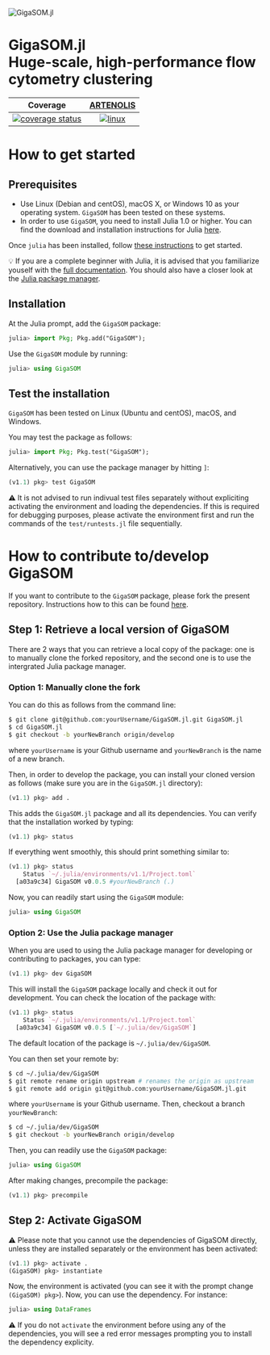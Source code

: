 ![GigaSOM.jl](https://prince.lcsb.uni.lu/GigaSOM.jl/img/logo-GigaSOM.jl.png?maxAge=0)

# GigaSOM.jl <br> Huge-scale, high-performance flow cytometry clustering


| **Coverage** | **[ARTENOLIS](http://opencobra.github.io/artenolis)** |
|:------------:|:--------------------------:|
| [![coverage status](http://codecov.io/github/LCSB-BioCore/GigaSOM.jl/coverage.svg?branch=master)](http://codecov.io/github/LCSB-BioCore/GigaSOM.jl?branch=master) | [![linux](https://prince.lcsb.uni.lu/jenkins/job/GigaSOM.jl-branches-auto-linux/badge/icon)](https://prince.lcsb.uni.lu/jenkins/job/GigaSOM.jl-branches-auto-linux/) |

# How to get started

## Prerequisites

- Use Linux (Debian and centOS), macOS X, or Windows 10 as your operating system. `GigaSOM` has been tested on these systems.
- In order to use `GigaSOM`, you need to install Julia 1.0 or higher. You can find the download and installation instructions for Julia [here](https://julialang.org/downloads/).

Once `julia` has been installed, follow [these instructions](https://docs.julialang.org/en/v1/manual/getting-started/) to get started.

:bulb: If you are a complete beginner with Julia, it is advised that you familiarize youself
with the [full documentation](https://docs.julialang.org). You should also have a
closer look at the [Julia package manager](https://julialang.github.io/Pkg.jl/v1/getting-started/).

## Installation

At the Julia prompt, add the `GigaSOM` package:

```julia
julia> import Pkg; Pkg.add("GigaSOM");
```

Use the `GigaSOM` module by running:

```julia
julia> using GigaSOM
```

## Test the installation

`GigaSOM` has been tested on Linux (Ubuntu and centOS), macOS, and Windows.

You may test the package as follows:

```julia
julia> import Pkg; Pkg.test("GigaSOM");
```

Alternatively, you can use the package manager by hitting `]`:

```julia
(v1.1) pkg> test GigaSOM
```

:warning: It is not advised to run indivual test files separately without expliciting activating the environment and loading the dependencies.
If this is required for debugging purposes, please activate the environment first and run the commands of the `test/runtests.jl` file sequentially.


# How to contribute to/develop GigaSOM

If you want to contribute to the `GigaSOM` package, please fork the present repository. Instructions how to this can be found [here](https://help.github.com/en/articles/fork-a-repo).

## Step 1: Retrieve a local version of GigaSOM

There are 2 ways that you can retrieve a local copy of the package: one is to manually clone the forked repository, and the second one is to use the intergrated Julia package manager.

### Option 1: Manually clone the fork

You can do this as follows from the command line:

```bash
$ git clone git@github.com:yourUsername/GigaSOM.jl.git GigaSOM.jl
$ cd GigaSOM.jl
$ git checkout -b yourNewBranch origin/develop
```

where `yourUsername` is your Github username and `yourNewBranch` is the name of a new branch.

Then, in order to develop the package, you can install your cloned version as follows (make sure you are in the `GigaSOM.jl` directory):

```julia
(v1.1) pkg> add .
```

This adds the `GigaSOM.jl` package and all its dependencies. You can verify that the installation worked by typing:

```julia
(v1.1) pkg> status
```

If everything went smoothly, this should print something similar to:

```julia
(v1.1) pkg> status
    Status `~/.julia/environments/v1.1/Project.toml`
  [a03a9c34] GigaSOM v0.0.5 #yourNewBranch (.)
```

Now, you can readily start using the `GigaSOM` module:

```julia
julia> using GigaSOM
```

### Option 2: Use the Julia package manager

When you are used to using the  Julia package manager for developing or contributing to packages, you can type:

```julia
(v1.1) pkg> dev GigaSOM
```

This will install the `GigaSOM` package locally and check it out for development. You can check the location of the package with:

```julia
(v1.1) pkg> status
    Status `~/.julia/environments/v1.1/Project.toml`
  [a03a9c34] GigaSOM v0.0.5 [`~/.julia/dev/GigaSOM`]
```

The default location of the package is `~/.julia/dev/GigaSOM`.

You can then set your remote by:

```bash
$ cd ~/.julia/dev/GigaSOM
$ git remote rename origin upstream # renames the origin as upstream
$ git remote add origin git@github.com:yourUsername/GigaSOM.jl.git
```

where `yourUsername` is your Github username. Then, checkout a branch `yourNewBranch`:

```bash
$ cd ~/.julia/dev/GigaSOM
$ git checkout -b yourNewBranch origin/develop
```

Then, you can readily use the `GigaSOM` package:

```julia
julia> using GigaSOM
```

After making changes, precompile the package:

```julia
(v1.1) pkg> precompile
```

## Step 2: Activate GigaSOM

:warning: Please note that you cannot use the dependencies of GigaSOM directly, unless they are installed separately or the environment has been activated:

```julia
(v1.1) pkg> activate .
(GigaSOM) pkg> instantiate
```

Now, the environment is activated (you can see it with the prompt change `(GigaSOM) pkg>`). Now, you can use the dependency. For instance:

```julia
julia> using DataFrames
```

:warning: If you do not  `activate` the environment before using any of the dependencies, you will see a red error messages prompting you to install the dependency explicity.
